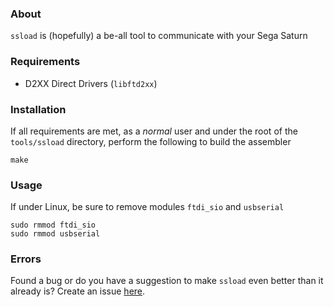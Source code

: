 ### About

`ssload` is (hopefully) a be-all tool to communicate with your Sega Saturn

### Requirements

 - D2XX Direct Drivers (`libftd2xx`)

### Installation

  If all requirements are met, as a _normal_ user and under the root
  of the `tools/ssload` directory, perform the following to build the
  assembler

    make

### Usage

  If under Linux, be sure to remove modules `ftdi_sio` and `usbserial`

    sudo rmmod ftdi_sio
    sudo rmmod usbserial

### Errors

  Found a bug or do you have a suggestion to make `ssload` even
  better than it already is? Create an issue [here][1].

[1]: https://github.com/mrkotfw/libyaul/issues
